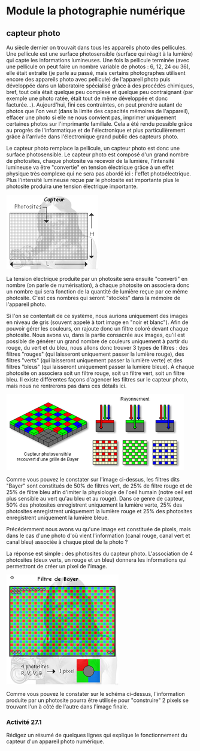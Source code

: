 # Module la photographie numérique
##  capteur photo

Au siècle dernier on trouvait dans tous les appareils photo des pellicules. Une pellicule est une surface photosensible (surface qui réagit à la lumière) qui capte les informations lumineuses. Une fois la pellicule terminée (avec une pellicule on peut faire un nombre variable de photos : 6, 12, 24 ou 36), elle était extraite (je parle au passé, mais certains photographes utilisent encore des appareils photo avec pellicule) de l'appareil photo puis développée dans un laboratoire spécialisé grâce à des procédés chimiques, bref, tout cela était quelque peu complexe et quelque peu contraignant (par exemple une photo ratée, était tout de même développée et donc facturée...). Aujourd'hui, fini ces contraintes, on peut prendre autant de photos que l'on veut (dans la limite des capacités mémoires de l'appareil), effacer une photo si elle ne nous convient pas, imprimer uniquement certaines photos sur l'imprimante familiale. Cela a été rendu possible grâce au progrès de l'informatique et de l'électronique et plus particulièrement grâce à l'arrivée dans l'électronique grand public des capteurs photo.

Le capteur photo remplace la pellicule, un capteur photo est donc une surface photosensible. Le capteur photo est composé d'un grand nombre de photosites, chaque photosite va recevoir de la lumière, l'intensité lumineuse va être "convertie" en tension électrique grâce à un effet physique très complexe qui ne sera pas abordé ici : l'effet photoélectrique. Plus l'intensité lumineuse reçue par le photosite est importante plus le photosite produira une tension électrique importante.

![](img/capteur.png)

La tension électrique produite par un photosite sera ensuite "converti" en nombre (on parle de numérisation), à chaque photosite on associera donc un nombre qui sera fonction de la quantité de lumière reçue par ce même photosite. C'est ces nombres qui seront "stockés" dans la mémoire de l'appareil photo.

Si l'on se contentait de ce système, nous aurions uniquement des images en niveau de gris (souvent appelé à tort image en "noir et blanc"). Afin de pouvoir gérer les couleurs, on rajoute donc un filtre coloré devant chaque photosite. Nous avons vu, dans la partie consacrée aux images, qu'il est possible de générer un grand nombre de couleurs uniquement à partir du rouge, du vert et du bleu, nous allons donc trouver 3 types de filtres : des filtres "rouges" (qui laisseront uniquement passer la lumière rouge), des filtres "verts" (qui laisseront uniquement passer la lumière verte) et des filtres "bleus" (qui laisseront uniquement passer la lumière bleue). À chaque photosite on associera soit un filtre rouge, soit un filtre vert, soit un filtre bleu. Il existe différentes façons d'agencer les filtres sur le capteur photo, mais nous ne rentrerons pas dans ces détails ici.

![](img/capteur-ccd-cmos.gif)

Comme vous pouvez le constater sur l'image ci-dessus, les filtres dits "Bayer" sont constitués de 50% de filtres vert, de 25% de filtre rouge et de 25% de filtre bleu afin d'imiter la physiologie de l'oeil humain (notre oeil est plus sensible au vert qu'au bleu et au rouge). Dans ce genre de capteur, 50% des photosites enregistrent uniquement la lumière verte, 25% des photosites enregistrent uniquement la lumière rouge et 25% des photosites enregistrent uniquement la lumière bleue.

Précédemment nous avons vu qu'une image est constituée de pixels, mais dans le cas d'une photo d'où vient l'information (canal rouge, canal vert et canal bleu) associée à chaque pixel de la photo ?

La réponse est simple : des photosites du capteur photo. L'association de 4 photosites (deux verts, un rouge et un bleu) donnera les informations qui permettront de créer un pixel de l'image.

![](img/photosites.png)

Comme vous pouvez le constater sur le schéma ci-dessus, l'information produite par un photosite pourra être utilisée pour "construire" 2 pixels se trouvant l'un à côté de l'autre dans l'image finale.

### Activité 27.1

Rédigez un résumé de quelques lignes qui explique le fonctionnement du capteur d'un appareil photo numérique.